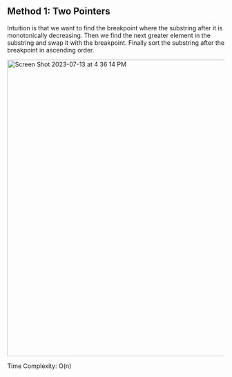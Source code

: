## Method 1: Two Pointers 

Intuition is that we want to find the breakpoint where the substring after it is monotonically decreasing. Then we find the next greater
element in the substring and swap it with the breakpoint. Finally sort the substring after the breakpoint in ascending order. 

<img width="687" alt="Screen Shot 2023-07-13 at 4 36 14 PM" src="https://github.com/MaiJi97/Leetcode/assets/106039830/d57f939b-e75e-4c30-bb00-269b9f62b536.png">

Time Complexity: O(n)
